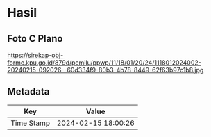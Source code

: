 # Hasil

## Foto C Plano

https://sirekap-obj-formc.kpu.go.id/879d/pemilu/ppwp/11/18/01/20/24/1118012024002-20240215-092026--60d334f9-80b3-4b78-8449-62f63b97c1b8.jpg


## Metadata

| Key        | Value               |
| ---------- | ------------------- |
| Time Stamp | 2024-02-15 18:00:26 |



